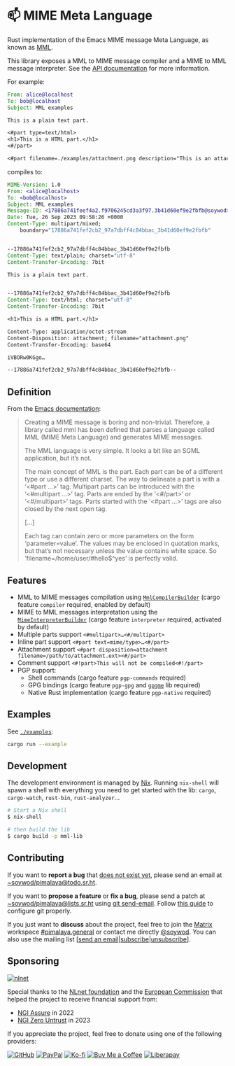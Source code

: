 # 📫 MIME Meta Language

Rust implementation of the Emacs MIME message Meta Language, as known as [MML](https://www.gnu.org/software/emacs/manual/html_node/emacs-mime/Composing.html).

This library exposes a MML to MIME message compiler and a MIME to MML message interpreter. See the [API documentation](https://docs.rs/mml-lib/latest/mml/) for more information.

For example:

```eml
From: alice@localhost
To: bob@localhost
Subject: MML examples

This is a plain text part.

<#part type=text/html>
<h1>This is a HTML part.</h1>
<#/part>

<#part filename=./examples/attachment.png description="This is an attachment."><#/part>
```

compiles to:

```eml
MIME-Version: 1.0
From: <alice@localhost>
To: <bob@localhost>
Subject: MML examples
Message-ID: <17886a741feef4a2.f9706245cd3a3f97.3b41d60ef9e2fbfb@soywod>
Date: Tue, 26 Sep 2023 09:58:26 +0000
Content-Type: multipart/mixed; 
	boundary="17886a741fef2cb2_97a7dbff4c84bbac_3b41d60ef9e2fbfb"


--17886a741fef2cb2_97a7dbff4c84bbac_3b41d60ef9e2fbfb
Content-Type: text/plain; charset="utf-8"
Content-Transfer-Encoding: 7bit

This is a plain text part.


--17886a741fef2cb2_97a7dbff4c84bbac_3b41d60ef9e2fbfb
Content-Type: text/html; charset="utf-8"
Content-Transfer-Encoding: 7bit

<h1>This is a HTML part.</h1>

Content-Type: application/octet-stream
Content-Disposition: attachment; filename="attachment.png"
Content-Transfer-Encoding: base64

iVBORw0KGgo…

--17886a741fef2cb2_97a7dbff4c84bbac_3b41d60ef9e2fbfb--
```

## Definition

From the [Emacs documentation](https://www.gnu.org/software/emacs/manual/html_node/emacs-mime/MML-Definition.html):

> Creating a MIME message is boring and non-trivial. Therefore, a library called mml has been defined that parses a language called MML (MIME Meta Language) and generates MIME messages.
>
> The MML language is very simple. It looks a bit like an SGML application, but it’s not.
> 
> The main concept of MML is the part. Each part can be of a different type or use a different charset. The way to delineate a part is with a ‘<#part ...>’ tag. Multipart parts can be introduced with the ‘<#multipart ...>’ tag. Parts are ended by the ‘<#/part>’ or ‘<#/multipart>’ tags. Parts started with the ‘<#part ...>’ tags are also closed by the next open tag.
> 
> […]
> 
> Each tag can contain zero or more parameters on the form ‘parameter=value’. The values may be enclosed in quotation marks, but that’s not necessary unless the value contains white space. So ‘filename=/home/user/#hello$^yes’ is perfectly valid.

## Features

- MML to MIME messages compilation using [`MmlCompilerBuilder`](https://docs.rs/mml-lib/latest/mml/message/compiler/struct.MmlCompilerBuilder.html)  (cargo feature `compiler` required, enabled by default)
- MIME to MML messages interpretation using the [`MimeInterpreterBuilder`](https://docs.rs/mml-lib/latest/mml/message/interpreter/struct.MimeInterpreterBuilder.html) (cargo feature `interpreter` required, activated by default)
- Multiple parts support `<#multipart>…<#/multipart>`
- Inline part support `<#part text=mime/type>…<#/part>`
- Attachment support `<#part disposition=attachment filename=/path/to/attachment.ext><#/part>`
- Comment support `<#!part>This will not be compiled<#!/part>`
- PGP support:
  - Shell commands (cargo feature `pgp-commands` required)
  - GPG bindings (cargo feature `pgp-gpg` and [`gpgme`](https://gnupg.org/software/gpgme/index.html) lib required)
  - Native Rust implementation (cargo feature `pgp-native` required)

## Examples

See [`./examples`](https://git.sr.ht/~soywod/pimalaya/tree/master/item/mml/examples):

```sh
cargo run --example
```

## Development

The development environment is managed by [Nix](https://nixos.org/download.html). Running `nix-shell` will spawn a shell with everything you need to get started with the lib: `cargo`, `cargo-watch`, `rust-bin`, `rust-analyzer`…

```sh
# Start a Nix shell
$ nix-shell

# then build the lib
$ cargo build -p mml-lib
```

## Contributing

If you want to **report a bug** that [does not exist yet](https://todo.sr.ht/~soywod/pimalaya), please send an email at [~soywod/pimalaya@todo.sr.ht](mailto:~soywod/pimalaya@todo.sr.ht).

If you want to **propose a feature** or **fix a bug**, please send a patch at [~soywod/pimalaya@lists.sr.ht](mailto:~soywod/pimalaya@lists.sr.ht) using [git send-email](https://git-scm.com/docs/git-send-email). Follow [this guide](https://git-send-email.io/) to configure git properly.

If you just want to **discuss** about the project, feel free to join the [Matrix](https://matrix.org/) workspace [#pimalaya.general](https://matrix.to/#/#pimalaya.general:matrix.org) or contact me directly [@soywod](https://matrix.to/#/@soywod:matrix.org). You can also use the mailing list [[send an email](mailto:~soywod/pimalaya@lists.sr.ht)|[subscribe](mailto:~soywod/pimalaya+subscribe@lists.sr.ht)|[unsubscribe](mailto:~soywod/pimalaya+unsubscribe@lists.sr.ht)].

## Sponsoring

[![nlnet](https://nlnet.nl/logo/banner-160x60.png)](https://nlnet.nl/project/Himalaya/index.html)

Special thanks to the [NLnet foundation](https://nlnet.nl/project/Himalaya/index.html) and the [European Commission](https://www.ngi.eu/) that helped the project to receive financial support from:

- [NGI Assure](https://nlnet.nl/assure/) in 2022
- [NGI Zero Untrust](https://nlnet.nl/entrust/) in 2023

If you appreciate the project, feel free to donate using one of the following providers:

[![GitHub](https://img.shields.io/badge/-GitHub%20Sponsors-fafbfc?logo=GitHub%20Sponsors)](https://github.com/sponsors/soywod)
[![PayPal](https://img.shields.io/badge/-PayPal-0079c1?logo=PayPal&logoColor=ffffff)](https://www.paypal.com/paypalme/soywod)
[![Ko-fi](https://img.shields.io/badge/-Ko--fi-ff5e5a?logo=Ko-fi&logoColor=ffffff)](https://ko-fi.com/soywod)
[![Buy Me a Coffee](https://img.shields.io/badge/-Buy%20Me%20a%20Coffee-ffdd00?logo=Buy%20Me%20A%20Coffee&logoColor=000000)](https://www.buymeacoffee.com/soywod)
[![Liberapay](https://img.shields.io/badge/-Liberapay-f6c915?logo=Liberapay&logoColor=222222)](https://liberapay.com/soywod)

